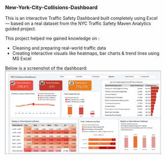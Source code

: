 ### New-York-City-Collisions-Dashboard
<html>
  <body>
<p>This is an interactive Traffic Safety Dashboard built completely using Excel — based on a real dataset from the NYC Traffic 
  Safety Maven Analytics guided project. </p>

<p>
This project helped me gained knowledge on :
  <ul>
<li>Cleaning and preparing real-world traffic data </li>
<li>Creating interactive visuals like heatmaps, bar charts & trend lines using MS Excel</li>
  </ul>
</p>

Below is a screenshot of the dashboard: <br>
<img src="nyccollisions.png">
</body>
</html>
